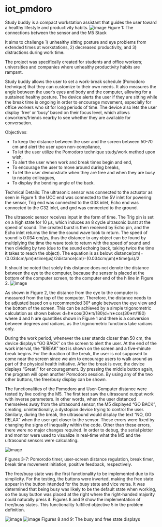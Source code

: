 # iot_pmdoro

Study buddy is a compact workstation assistant that guides the user toward a healthy lifestyle and productivity habits.
![image](https://github.com/user-attachments/assets/d8823197-0e9e-4483-8ac2-9df04e7382c3)
Figure 1: The connections between the sensor and the M5 Stack

It aims to challenge 1) unhealthy sitting posture and eye problems from extended times at workstations, 2) decreased productivity, and 3) distractions during work time.

The project was specifically created for students and office workers; universities and companies where unhealthy productivity habits are rampant.

Study buddy allows the user to set a work-break schedule (Pomodoro technique) that they can customize to their own needs. It also measures the angle between the user’s eyes and body and the computer, allowing for a sustained healthy posture. The device alerts the user if they are sitting while the break time is ongoing in order to encourage movement, especially for office workers who sit for long periods of time. The device also lets the user display ‘free’ or ‘busy’ based on their focus level, which allows coworkers/friends nearby to see whether they are available for conversation.

Objectives:
- To keep the distance between the user and the screen between 50-70 cm and alert the user upon non-compliance,
- To let the user utilize the Pomodoro technique study/work method upon wish,
- To alert the user when work and break times begin and end,
- To encourage the user to move around during breaks,
- To let the user demonstrate when they are free and when they are busy to nearby colleagues,
- To display the bending angle of the back.

Technical Details:
The ultrasonic sensor was connected to the actuator as seen in Figure 1: the UCC end was connected to the 5V inlet for powering the sensor, Trig end was connected to the G33 inlet, Echo end was connected to the G32 inlet, and gnd was connected to the ground.

The ultrasonic sensor receives input in the form of time. The Trig pin is set on a high state for 10 µs, which induces an 8 cycle ultrasonic burst at the speed of sound. The created burst is then received by Echo pin, and the Echo inlet returns the time the sound wave took to return. The speed of sound is 0.034 cm/µs, thus the distance to any object can be found by multiplying the time the wave took to return with the speed of sound and then dividing by two (due to the sound echoing back, taking twice the time it takes to reach the object). The equation is as below: distance(cm)=(0.034cm/µm)∗time(µs)/2distance(cm)=(0.034cm/µm)∗time(µs)/2

It should be noted that solely this distance does not denote the distance between the eye to the computer, because the sensor is placed at the bottom of the computer screen, to the computer end of the h line in Figure 2.
![image](https://github.com/user-attachments/assets/f35eb6e3-a95f-441c-98d5-6d39ce487279)

As shown in Figure 2, the distance from the eye to the computer is measured from the top of the computer. Therefore, the distance needs to be adjusted based on a recommended 30° angle between the eye view and the bottom of the screen. This can be achieved by a simple trigonometric calculation as shown below: d=h∗cos(30∗π/180)d=h∗cos(30∗π/180) 
where d and h are quantities shown in Figure 1 and there is a conversion between degrees and radians, as the trigonometric functions take radians only.

During the work period, whenever the user stands closer than 50 cm, the device displays “GO BACK” on the screen to alert the user. At the end of the work interval, the “BREAK” text is shown on the screen and a five-minute break begins. For the duration of the break, the user is not supposed to come near the screen since we aim to encourage users to walk around as part of the physical health initiative. After the break is over, the device displays “Great!” for encouragement. By pressing the middle button again, the program will open another Pomodoro session. By using any of the two other buttons, the free/busy display can be shown.

The functionalities of the Pomodoro and User-Computer distance were tested by live coding the M5. The first test saw the ultrasound output work with inverse parameters. In other words, when the user distanced themselves away from the ultrasound sensor, the M5 displayed “GO BACK”, creating, unintentionally, a dystopian device trying to control the user. Similarly, during the break, the ultrasound would display the text “NO, GO RELAX” when the user got closer to the sensor. These errors were fixed by changing the signs of inequality within the code. Other than these errors, there were no major changes required. In order to debug, the serial plotter and monitor were used to visualize in real-time what the M5 and the ultrasound sensors were calculating.

![image](https://github.com/user-attachments/assets/ce82f8c7-bc6d-40e6-8f26-596b9ef3abfe)

Figures 3-7: Pomorodo timer, user-screen distance regulation, break timer, break time movement initiation, positive feedback, respectively.

The free/busy state was the first functionality to be implemented due to its simplicity. For the testing, the buttons were inverted, making the free state appear in the button intended for the busy state and vice versa. It was determined that being busy was likely to be the default state when working, so the busy button was placed at the right where the right-handed majority could naturally press it. Figures 8 and 9 show the implementation of free/busy states. This functionality fulfilled objective 5 in the problem definition.

![image](https://github.com/user-attachments/assets/25adec0d-ee7c-4bdb-bd1f-c5d22d233ca1)
![image](https://github.com/user-attachments/assets/779d6401-ad6a-4f6e-846f-6f75ebe8161a)
Figures 8 and 9: The busy and free state displays



